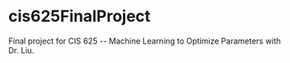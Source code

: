 # cis625FinalProject
Final project for CIS 625 -- Machine Learning to Optimize Parameters with Dr. Liu.
